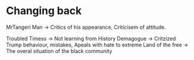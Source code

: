 # Changing back

MrTangeri Man -> Critics of his appearance, Criticisem of attitude.

Troubled Timess -> Not learning from History
Demagogue -> Critzized Trump behaviour, mistakes, Apeals with hate to extreme
Land of the free -> The overal situation of the black community
